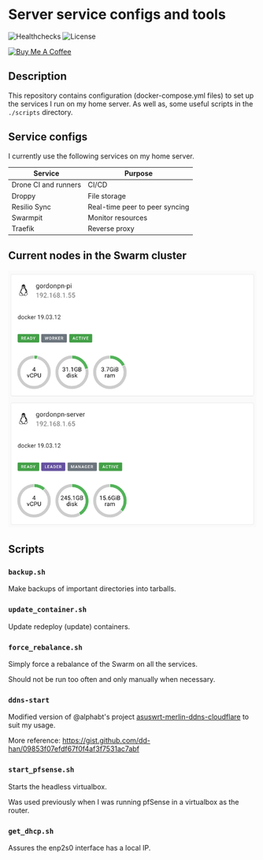 # Server service configs and tools

![Healthchecks](https://healthchecks.io/badge/d5b6a7bd-1598-4684-8b91-1128b377a198/Er4g1DRe.svg)
![License](https://badgen.net/github/license/gordonpn/server-services-configs)

[![Buy Me A Coffee](https://www.buymeacoffee.com/assets/img/custom_images/orange_img.png)](https://www.buymeacoffee.com/gordonpn)

## Description

This repository contains configuration (docker-compose.yml files) to set up the services I run on my home server. As well as, some useful scripts in the `./scripts` directory.

## Service configs

I currently use the following services on my home server.

| Service              | Purpose                                                   |
|----------------------|-----------------------------------------------------------|
| Drone CI and runners | CI/CD                                                     |
| Droppy               | File storage                                              |
| Resilio Sync         | Real-time peer to peer syncing                            |
| Swarmpit             | Monitor resources                                         |
| Traefik              | Reverse proxy                                             |

## Current nodes in the Swarm cluster

![Docker Swarm Nodes](./docs/nodes.png)

## Scripts

### `backup.sh`

Make backups of important directories into tarballs.

### `update_container.sh`

Update redeploy (update) containers.

### `force_rebalance.sh`

Simply force a rebalance of the Swarm on all the services.

Should not be run too often and only manually when necessary.

### `ddns-start`

Modified version of @alphabt's project [asuswrt-merlin-ddns-cloudflare](https://github.com/alphabt/asuswrt-merlin-ddns-cloudflare) to suit my usage.

More reference: <https://gist.github.com/dd-han/09853f07efdf67f0f4af3f7531ac7abf>

### `start_pfsense.sh`

Starts the headless virtualbox.

Was used previously when I was running pfSense in a virtualbox as the router.

### `get_dhcp.sh`

Assures the enp2s0 interface has a local IP.

